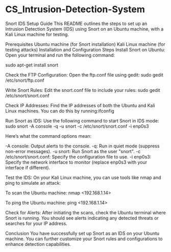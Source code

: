 # CS_Intrusion-Detection-System
Snort IDS Setup Guide
This README outlines the steps to set up an Intrusion Detection System (IDS) using Snort on an Ubuntu machine, with a Kali Linux machine for testing.

Prerequisites
Ubuntu machine (for Snort installation)
Kali Linux machine (for testing attacks)
Installation and Configuration Steps
Install Snort on Ubuntu: Open your terminal and run the following command:


sudo apt-get install snort

Check the FTP Configuration: Open the ftp.conf file using gedit:
sudo gedit /etc/snort/ftp.conf

Write Snort Rules: Edit the snort.conf file to include your rules:
sudo gedit /etc/snort/snort.conf

Check IP Addresses: Find the IP addresses of both the Ubuntu and Kali Linux machines. 
You can do this by running:ifconfig

Run Snort as IDS: Use the following command to start Snort in IDS mode:
sudo snort -A console -q -u snort -c /etc/snort/snort.conf -i enp0s3

Here’s what the command options mean:

-A console: Output alerts to the console.
-q: Run in quiet mode (suppress non-error messages).
-u snort: Run Snort as the user "snort".
-c /etc/snort/snort.conf: Specify the configuration file to use.
-i enp0s3: Specify the network interface to monitor (replace enp0s3 with your interface if different).

Test the IDS: On your Kali Linux machine, you can use tools like nmap and ping to simulate an attack:

To scan the Ubuntu machine:
nmap <192.168.1.14>

To ping the Ubuntu machine:
ping <192.168.1.14>

Check for Alerts: After initiating the scans, check the Ubuntu terminal where Snort is running.
You should see alerts indicating any detected threats or searches for your IP address.

Conclusion
You have successfully set up Snort as an IDS on your Ubuntu machine. You can further customize your Snort rules and configurations to enhance detection capabilities.
